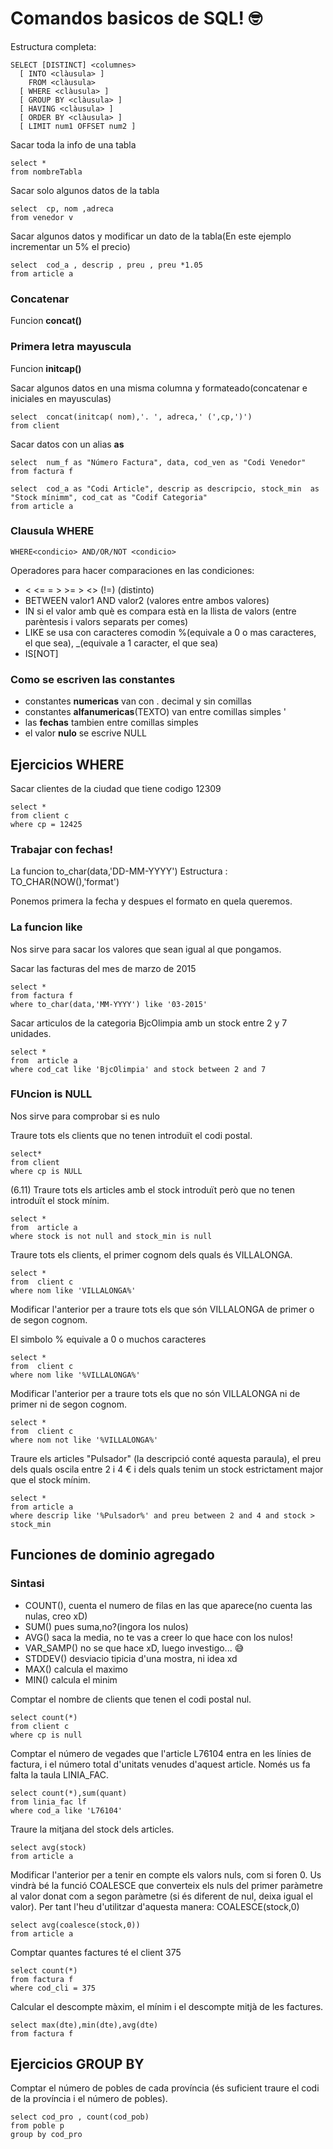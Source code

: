 # Comandos basicos de SQL! 🤓
Estructura completa:
```
SELECT [DISTINCT] <columnes>
  [ INTO <clàusula> ]
    FROM <clàusula>
  [ WHERE <clàusula> ]
  [ GROUP BY <clàusula> ]
  [ HAVING <clàusula> ]
  [ ORDER BY <clàusula> ]
  [ LIMIT num1 OFFSET num2 ]
```



Sacar toda la info de una tabla
```
select *
from nombreTabla
```
Sacar solo algunos datos de la tabla
```
select  cp, nom ,adreca
from venedor v 
```
Sacar algunos datos y modificar un dato de la tabla(En este ejemplo incrementar un 5% el precio)
```
select  cod_a , descrip , preu , preu *1.05
from article a 
```
### Concatenar
Funcion __concat()__

### Primera letra mayuscula
Funcion __initcap()__

Sacar algunos datos en una misma columna y formateado(concatenar e iniciales en mayusculas)
```
select  concat(initcap( nom),'. ', adreca,' (',cp,')') 
from client
```
Sacar datos con un alias
__as__
```
select  num_f as "Número Factura", data, cod_ven as "Codi Venedor"
from factura f 
```
```
select  cod_a as "Codi Article", descrip as descripcio, stock_min  as "Stock mínimm", cod_cat as "Codif Categoria"
from article a 
```
### Clausula __WHERE__
```
WHERE<condicio> AND/OR/NOT <condicio>
```
Operadores para hacer comparaciones en las condiciones:

+ < <= = > >= >                <> (!=) (distinto)
+ BETWEEN  valor1 AND valor2 (valores entre ambos valores)
+ IN  si el valor amb què es compara està en la llista de valors (entre parèntesis i valors separats per comes)
+ LIKE se usa con caracteres comodin %(equivale a 0 o mas caracteres, el que sea), _(equivale a 1 caracter, el que sea)
+ IS[NOT]
  
### Como se escriven las constantes
+ constantes __numericas__ van con . decimal y sin comillas
+ constantes __alfanumericas__(TEXTO) van entre comillas simples '
+ las __fechas__ tambien entre comillas simples
+ el valor __nulo__ se escrive   NULL

## Ejercicios WHERE
Sacar clientes de la ciudad que tiene codigo 12309
```
select *
from client c 
where cp = 12425
```

### Trabajar con fechas!

La funcion to_char(data,'DD-MM-YYYY')
Estructura :  TO_CHAR(NOW(),'format')

Ponemos primera la fecha y despues el formato en quela queremos.

### La funcion like
Nos sirve para sacar los valores que sean igual al que pongamos.


Sacar las facturas del mes de marzo de 2015
```
select *
from factura f 
where to_char(data,'MM-YYYY') like '03-2015'
```

Sacar articulos de la categoria BjcOlimpia amb un stock entre 2 y 7 unidades.
```
select *
from  article a 
where cod_cat like 'BjcOlimpia' and stock between 2 and 7
```

### FUncion is NULL
Nos sirve para comprobar si es nulo

Traure tots els clients que no tenen introduït el codi postal.
```
select*
from client
where cp is NULL
```
(6.11)
Traure tots els articles amb el stock introduït però que no tenen introduït el stock mínim.
```
select *
from  article a 
where stock is not null and stock_min is null
```
Traure tots els clients, el primer cognom dels quals és VILLALONGA.
```
select *
from  client c 
where nom like 'VILLALONGA%'
```
 Modificar l'anterior per a traure tots els que són VILLALONGA de primer o de segon cognom.

 El simbolo % equivale a 0 o muchos caracteres
```
select *
from  client c 
where nom like '%VILLALONGA%'
```
Modificar l'anterior per a traure tots els que no són VILLALONGA ni de primer ni de segon cognom.
```
select *
from  client c 
where nom not like '%VILLALONGA%'
```
Traure els articles "Pulsador" (la descripció conté aquesta paraula), el preu dels quals oscila entre 2 i 4 € i dels quals tenim un stock estrictament major que el stock mínim.
```
select *
from article a 
where descrip like '%Pulsador%' and preu between 2 and 4 and stock > stock_min
```
## Funciones de dominio agregado

### Sintasi
+ COUNT(<expresion>), cuenta el numero de filas en las que aparece(no cuenta las nulas, creo xD)
+ SUM(<expresio>) pues suma,no?(ingora los nulos)
+ AVG(<expresio>) saca la media, no te vas a creer lo  que hace con los nulos!
+ VAR_SAMP(<expresio>) no se que hace xD, luego investigo... 😅
+ STDDEV(<expresio>) desviacio tipicia d'una mostra, ni idea xd
+ MAX(<expresio>) calcula el maximo
+ MIN(<expressio>) calcula el minim
  

Comptar el nombre de clients que tenen el codi postal nul.
```
select count(*)
from client c 
where cp is null
```

Comptar el número de vegades que l'article L76104 entra en les línies de factura, i el número total d'unitats venudes d'aquest article. Només us fa falta la taula LINIA_FAC.

```
select count(*),sum(quant) 
from linia_fac lf 
where cod_a like 'L76104'
```

Traure la mitjana del stock dels articles.
```
select avg(stock) 
from article a 
```

Modificar l'anterior per a tenir en compte els valors nuls, com si foren 0. Us vindrà bé la funció COALESCE que converteix els nuls del primer paràmetre al valor donat com a segon paràmetre (si és diferent de nul, deixa igual el valor). Per tant l'heu d'utilitzar d'aquesta manera: COALESCE(stock,0)
```
select avg(coalesce(stock,0)) 
from article a 
```

Comptar quantes factures té el client 375
```
select count(*) 
from factura f 
where cod_cli = 375
```

Calcular el descompte màxim, el mínim i el descompte mitjà de les factures.
```
select max(dte),min(dte),avg(dte) 
from factura f 
```

## Ejercicios GROUP BY








Comptar el número de pobles de cada província (és suficient traure el codi de la província i el número de pobles).
```
select cod_pro , count(cod_pob) 
from poble p
group by cod_pro 
```


















